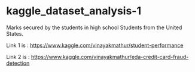 # kaggle_dataset_analysis-1
Marks secured by the students in high school Students from the United States.


Link 1 is : https://www.kaggle.com/vinayakmathur/student-performance

Link 2 is : https://www.kaggle.com/vinayakmathur/eda-credit-card-fraud-detection
